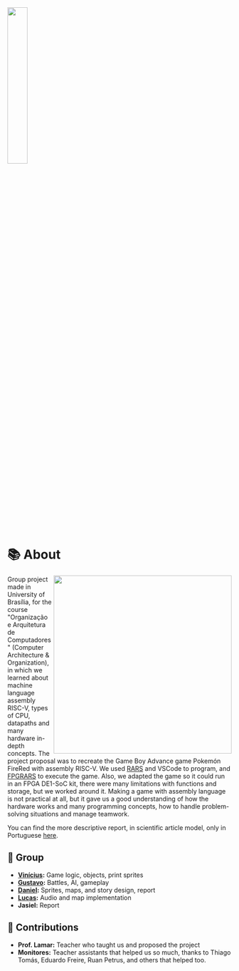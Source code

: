 
<picture>
  <img src="https://user-images.githubusercontent.com/64702639/222986019-f645f57e-ac03-4276-9da3-345a3dd31d1a.png" width="30%"/>
</picture>

# 📚 About

<picture>
  <img src="https://user-images.githubusercontent.com/64702639/222988967-26dee8af-943d-47c0-b9a8-7f3fb0f3835c.gif" align="right" width="400"/>
</picture>

Group project made in University of Brasília, for the course "Organização e Arquitetura de Computadores" (Computer Architecture & Organization), in which we learned about machine language assembly RISC-V, types of CPU, datapaths and many hardware in-depth concepts. The project proposal was to recreate the Game Boy Advance game Pokemón FireRed with assembly RISC-V. We used [RARS](https://github.com/TheThirdOne/rars) and VSCode to program, and [FPGRARS](https://github.com/LeoRiether/FPGRARS) to execute the game. Also, we adapted the game so it could run in an FPGA DE1-SoC kit, there were many limitations with functions and storage, but we worked around it. Making a game with assembly language is not practical at all, but it gave us a good understanding of how the hardware works and many programming concepts, how to handle problem-solving situations and manage teamwork. 

You can find the more descriptive report, in scientific article model, only in Portuguese [here](Grupo7_Trabalho.pdf).

## 👥 Group

- **[Vinícius](https://github.com/Vini-ara):** Game logic, objects, print sprites
- **[Gustavo](https://github.com/GMTonnera):** Battles, AI, gameplay
- **[Daniel](https://github.com/dancpluz):** Sprites, maps, and story design, report
- **[Lucas](https://github.com/Amaralfaria):** Audio and map implementation
- **Jasiel:** Report

## 🤝 Contributions 

- **Prof. Lamar:** Teacher who taught us and proposed the project
- **Monitores:** Teacher assistants that helped us so much, thanks to Thiago Tomás, Eduardo Freire, Ruan Petrus, and others that helped too.
